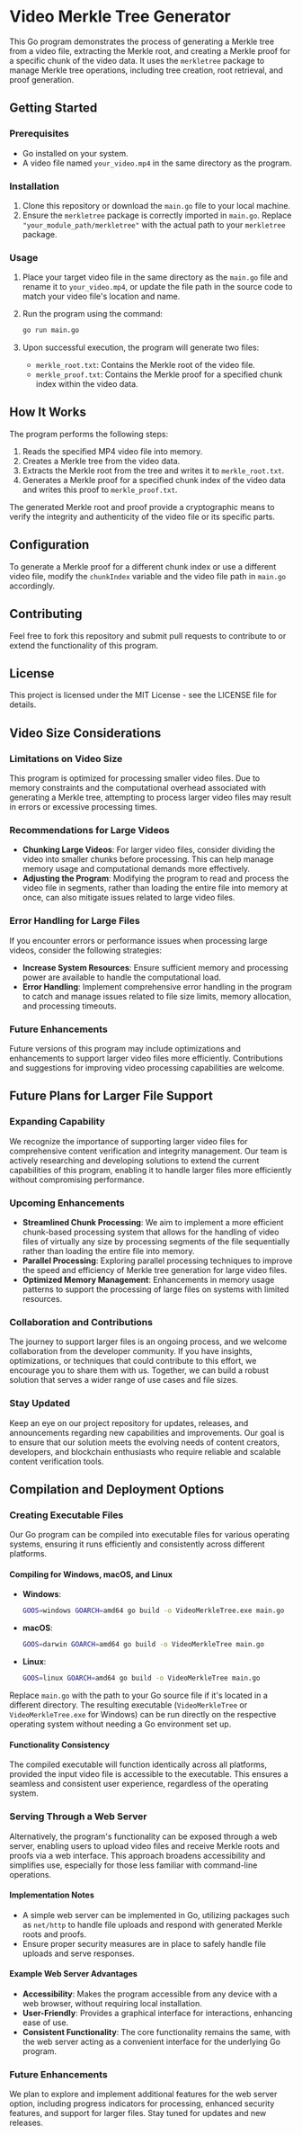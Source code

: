 # Video Merkle Tree Generator

This Go program demonstrates the process of generating a Merkle tree from a video file, extracting the Merkle root, and creating a Merkle proof for a specific chunk of the video data. It uses the `merkletree` package to manage Merkle tree operations, including tree creation, root retrieval, and proof generation.

## Getting Started

### Prerequisites

- Go installed on your system.
- A video file named `your_video.mp4` in the same directory as the program.

### Installation

1. Clone this repository or download the `main.go` file to your local machine.
2. Ensure the `merkletree` package is correctly imported in `main.go`. Replace `"your_module_path/merkletree"` with the actual path to your `merkletree` package.

### Usage

1. Place your target video file in the same directory as the `main.go` file and rename it to `your_video.mp4`, or update the file path in the source code to match your video file's location and name.
2. Run the program using the command:

    ```sh
    go run main.go
    ```

3. Upon successful execution, the program will generate two files:
    - `merkle_root.txt`: Contains the Merkle root of the video file.
    - `merkle_proof.txt`: Contains the Merkle proof for a specified chunk index within the video data.

## How It Works

The program performs the following steps:

1. Reads the specified MP4 video file into memory.
2. Creates a Merkle tree from the video data.
3. Extracts the Merkle root from the tree and writes it to `merkle_root.txt`.
4. Generates a Merkle proof for a specified chunk index of the video data and writes this proof to `merkle_proof.txt`.

The generated Merkle root and proof provide a cryptographic means to verify the integrity and authenticity of the video file or its specific parts.

## Configuration

To generate a Merkle proof for a different chunk index or use a different video file, modify the `chunkIndex` variable and the video file path in `main.go` accordingly.

## Contributing

Feel free to fork this repository and submit pull requests to contribute to or extend the functionality of this program.

## License

This project is licensed under the MIT License - see the LICENSE file for details.

## Video Size Considerations

### Limitations on Video Size

This program is optimized for processing smaller video files. Due to memory constraints and the computational overhead associated with generating a Merkle tree, attempting to process larger video files may result in errors or excessive processing times.

### Recommendations for Large Videos

- **Chunking Large Videos**: For larger video files, consider dividing the video into smaller chunks before processing. This can help manage memory usage and computational demands more effectively.
- **Adjusting the Program**: Modifying the program to read and process the video file in segments, rather than loading the entire file into memory at once, can also mitigate issues related to large video files.

### Error Handling for Large Files

If you encounter errors or performance issues when processing large videos, consider the following strategies:

- **Increase System Resources**: Ensure sufficient memory and processing power are available to handle the computational load.
- **Error Handling**: Implement comprehensive error handling in the program to catch and manage issues related to file size limits, memory allocation, and processing timeouts.

### Future Enhancements

Future versions of this program may include optimizations and enhancements to support larger video files more efficiently. Contributions and suggestions for improving video processing capabilities are welcome.

## Future Plans for Larger File Support

### Expanding Capability

We recognize the importance of supporting larger video files for comprehensive content verification and integrity management. Our team is actively researching and developing solutions to extend the current capabilities of this program, enabling it to handle larger files more efficiently without compromising performance.

### Upcoming Enhancements

- **Streamlined Chunk Processing**: We aim to implement a more efficient chunk-based processing system that allows for the handling of video files of virtually any size by processing segments of the file sequentially rather than loading the entire file into memory.
- **Parallel Processing**: Exploring parallel processing techniques to improve the speed and efficiency of Merkle tree generation for large video files.
- **Optimized Memory Management**: Enhancements in memory usage patterns to support the processing of large files on systems with limited resources.

### Collaboration and Contributions

The journey to support larger files is an ongoing process, and we welcome collaboration from the developer community. If you have insights, optimizations, or techniques that could contribute to this effort, we encourage you to share them with us. Together, we can build a robust solution that serves a wider range of use cases and file sizes.

### Stay Updated

Keep an eye on our project repository for updates, releases, and announcements regarding new capabilities and improvements. Our goal is to ensure that our solution meets the evolving needs of content creators, developers, and blockchain enthusiasts who require reliable and scalable content verification tools.


## Compilation and Deployment Options

### Creating Executable Files

Our Go program can be compiled into executable files for various operating systems, ensuring it runs efficiently and consistently across different platforms.

#### Compiling for Windows, macOS, and Linux

- **Windows**:
  ```sh
  GOOS=windows GOARCH=amd64 go build -o VideoMerkleTree.exe main.go
  ```
- **macOS**:
  ```sh
  GOOS=darwin GOARCH=amd64 go build -o VideoMerkleTree main.go
  ```
- **Linux**:
  ```sh
  GOOS=linux GOARCH=amd64 go build -o VideoMerkleTree main.go
  ```

Replace `main.go` with the path to your Go source file if it's located in a different directory. The resulting executable (`VideoMerkleTree` or `VideoMerkleTree.exe` for Windows) can be run directly on the respective operating system without needing a Go environment set up.

#### Functionality Consistency

The compiled executable will function identically across all platforms, provided the input video file is accessible to the executable. This ensures a seamless and consistent user experience, regardless of the operating system.

### Serving Through a Web Server

Alternatively, the program's functionality can be exposed through a web server, enabling users to upload video files and receive Merkle roots and proofs via a web interface. This approach broadens accessibility and simplifies use, especially for those less familiar with command-line operations.

#### Implementation Notes

- A simple web server can be implemented in Go, utilizing packages such as `net/http` to handle file uploads and respond with generated Merkle roots and proofs.
- Ensure proper security measures are in place to safely handle file uploads and serve responses.

#### Example Web Server Advantages

- **Accessibility**: Makes the program accessible from any device with a web browser, without requiring local installation.
- **User-Friendly**: Provides a graphical interface for interactions, enhancing ease of use.
- **Consistent Functionality**: The core functionality remains the same, with the web server acting as a convenient interface for the underlying Go program.

### Future Enhancements

We plan to explore and implement additional features for the web server option, including progress indicators for processing, enhanced security features, and support for larger files. Stay tuned for updates and new releases.

